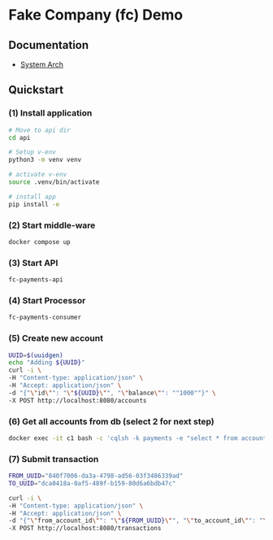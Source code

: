 # Fake Company (fc) Demo

## Documentation

- [System Arch](docs/00-Sys-Arch.md)

## Quickstart

### (1) Install application
```bash
# Move to api dir
cd api

# Setup v-env
python3 -m venv venv

# activate v-env
source .venv/bin/activate

# install app
pip install -e 
```

### (2) Start middle-ware

```bash
docker compose up
```

### (3) Start API
```bash
fc-payments-api
```

### (4) Start Processor
```bash
fc-payments-consumer 
```

### (5) Create new account
```bash
UUID=$(uuidgen)
echo "Adding ${UUID}"
curl -i \
-H "Content-type: application/json" \
-H "Accept: application/json" \
-d "{"\"id\"": "\"${UUID}\"", "\"balance\"": ""1000""}" \
-X POST http://localhost:8080/accounts
```

### (6) Get all accounts from db (select 2 for next step)
```bash
docker exec -it c1 bash -c 'cqlsh -k payments -e "select * from accounts;"'  
```

### (7) Submit transaction
```bash
FROM_UUID="840f7006-da3a-4798-ad56-03f3486339ad"
TO_UUID="dca0418a-0af5-489f-b159-80d6a6bdb47c"

curl -i \
-H "Content-type: application/json" \
-H "Accept: application/json" \
-d "{"\"from_account_id\"": "\"${FROM_UUID}\"", "\"to_account_id\"": "\"${TO_UUID}\"","\"amount\"": "'1000'"}" \
-X POST http://localhost:8080/transactions
``` 
